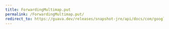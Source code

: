 ```yaml
---
title: ForwardingMultimap.put
permalink: /ForwardingMultimap.put/
redirect_to: https://guava.dev/releases/snapshot-jre/api/docs/com/google/common/collect/ForwardingMultimap.html#put-K-V-
---
```

